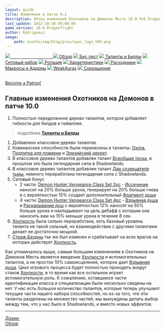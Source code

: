 ```yaml
---
layout: guide
title: Изменения в патче 9.2
description: Обзор изменений Охотников на Демонов Месть 10.0 PvE Dragonflight
last_update: 2022-10-30 09:00:00
game_version: 10.0 Dragonflight
author: Rodriguezz
image:
    path: assets/img/blog/prev/spec_logo_VDH.png
---
```


<div id="smooth-nav-outer">
<a href="{{ site.url }}/guide/vengeance/changes-patch.html"><img src="https://wow.zamimg.com/images/wow/icons/medium/inv_misc_spyglass_02.jpg"><span style="color: white;"> Изменения в патче </span></a>
<a href="{{ site.url }}/guide/vengeance/overview.html"><img src="https://wow.zamimg.com/images/wow/icons/medium/inv_misc_spyglass_02.jpg"> Обзор</a>
<a href="{{ site.url }}/guide/vengeance/gear.html"><img src="https://wow.zamimg.com/images/wow/icons/medium/inv_chest_chain_03.jpg"> Бис лист</a>
<a href="{{ site.url }}/guide/vengeance/talent-builds.html"><img src="https://wow.zamimg.com/images/wow/icons/medium/ability_marksmanship.jpg"> Таланты и Билды</a>
<a href="{{ site.url }}/guide/vengeance/Set-Bonuses.html"><img src="https://wow.zamimg.com/images/wow/icons/medium/wow_token01.jpg"> Сетовый набор</a>
<a href="{{ site.url }}/guide/vengeance/rotation-priority.html"><img src="https://wow.zamimg.com/images/wow/icons/medium/wow_token01.jpg"> Ротация</a>
<a href="{{ site.url }}/guide/vengeance/stats.html"><img src="https://wow.zamimg.com/images/wow/icons/medium/inv_inscription_80_warscroll_intellect.jpg"> Характеристики</a>
<a href="{{ site.url }}/guide/vengeance/consumables.html"><img src="https://wow.zamimg.com/images/wow/icons/medium/inv_potion_92.jpg"> Расходники</a>
<a href="{{ site.url }}/guide/vengeance/macros-addons.html"><img src="https://wow.zamimg.com/images/wow/icons/medium/inv_eng_gearspringparts.jpg"> Макросы и Аддоны</a>
<a href="{{ site.url }}/guide/vengeance/weakauras.html"><img src="https://wow.zamimg.com/images/wow/icons/medium/spell_holy_auramastery.jpg"> WeakAuras</a>
<a href="{{ site.url }}/guide/vengeance/common-terms.html"><img src="https://wow.zamimg.com/images/wow/icons/medium/ui_chat.jpg"> Сокращения</a>
</div>
<br>

<a href="https://www.patreon.com/bePatron?u=43917749"  data-patreon-widget-type="become-patron-button">Become a Patron!</a><script async src="https://c6.patreon.com/becomePatronButton.bundle.js"></script>

## Главные изменения Охотников на Демонов в патче 10.0

1. Полностью переделанное дерево талантов, которое добавляет гибкости для билдов и геймплея. 
> подробнее <a href="{{ site.url }}/guide/vengeance/talent-builds.html"><b>Таланты и Билды</b></a>
1. Добавлено классовое дерево талантов.
1. Ковенанские способности были перенесены в таланты: [Охота](https://www.wowhead.com/ru/spell=370965), [Подпитка для пламени](https://www.wowhead.com/ru/spell=391429) и [Элизийский декрет](https://www.wowhead.com/ru/spell=390163).
1. В классовое дерево талантов добавлен талант [Всеобщая тоска](https://www.wowhead.com/ru/spell=390152/), в прошлом это была легендарная сила в Shadowlands.
1. В классовое дерево талантов добавлен талант [Дар созерцателя тьмы](https://www.wowhead.com/ru/spell=389708), немного переработана легендарная сила с Shadowlands.
1. Сетовый бонус
    * 2 части: [Demon Hunter Vengeance Class Set 2pc](https://www.wowhead.com/beta/spell=393630) - [Иссечение](https://www.wowhead.com/ru/spell=203782) наносит на 20% больше урона, генерирует на 20% больше гнева и с вероятностью 15% создает дополнительный [Фрагмент души](https://www.wowhead.com/ru/spell=204062)
    * 4 части: [Demon Hunter Vengeance Class Set 4pc](https://www.wowhead.com/beta/spell=393631/) - [Взрывная душа](https://www.wowhead.com/ru/spell=247454/) и [Раскалывание душ](https://www.wowhead.com/ru/spell=228477/) с вероятностью 12% наносят на 50% больше урона и накладывают на цель дебафф с которым она наносить вам на 15% меньше урона в течение 8 сек.
1. [Хрупкость](https://www.wowhead.com/ru/spell=389958) была сильно переработана, хоть базовый уровень таланта не такой сильный, но взаимодействие с другими талантами делает ее достаточно мощной.
1. [Страж Бездны](https://www.wowhead.com/ru/spell=268175) так же был изменен и срабатывает на всех врагов на которых действует [Хрупкость](https://www.wowhead.com/ru/spell=389958).

Как упоминалось выше, самым большим изменением в Охотников на Демонов Месть является введение [Хрупкости](https://www.wowhead.com/ru/spell=389958) и вспомогательных талантов, а не простое 10% самоисцеление, которое дает [Взрывная душа](https://www.wowhead.com/ru/spell=247454). Цикл игрового процесса будет полностью проходить вокруг стаков [Хрупкости](https://www.wowhead.com/ru/spell=389958), в то время как все остальное играет вспомогательную роль. К сожалению, оставшиеся части идентификации класса и специализации были несколько сведены на нет. У нас есть большое количество талантов, которые теперь улучшают текущие части нашего набора способностей, но из-за того, что эти таланты разделены на множество частей, мы вынуждены делать выбор между тем, что у нас было в Shadowlands, и вместо новых эффектов.





<hr>

<div class="minibox"><a href="{{ site.url }}/guide/vengeance/overview.html">Длаее:<br> Обзор</a></div>

<br>